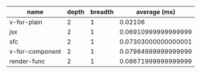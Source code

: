| name            | depth | breadth | average (ms)        |
| --------------- | ----- | ------- | ------------------- |
| v-for-plain     | 2     | 1       | 0.02106             |
| jsx             | 2     | 1       | 0.06910999999999999 |
| sfc             | 2     | 1       | 0.07303000000000001 |
| v-for-component | 2     | 1       | 0.07984999999999999 |
| render-func     | 2     | 1       | 0.08671999999999999 |
